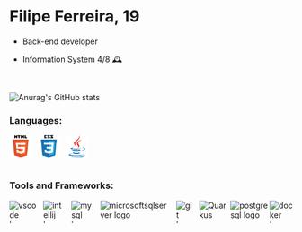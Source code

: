 # Filipe Ferreira, 19

- Back-end developer
- Information System 4/8 🕰️
          
  <br>
![Anurag's GitHub stats](https://github-readme-stats.vercel.app/api?username=filipeFerreira7&show_icons=true&theme=react)
 <br>
 
<h3> <b> Languages: </b> </h3>
     <div style="display: flex; gap: 10px;">
  <img src="https://raw.githubusercontent.com/devicons/devicon/master/icons/html5/html5-original-wordmark.svg" alt="html5" width="40" height="40"/>
  <img src="https://raw.githubusercontent.com/devicons/devicon/master/icons/css3/css3-original-wordmark.svg" alt="css3" width="40" height="40"/>
  <img src="https://raw.githubusercontent.com/devicons/devicon/master/icons/java/java-original.svg" alt="java" width="40" height="40"/>
</div>
<br>
<h3> <b> Tools and Frameworks: </b></h3>
<div align="left" style="display: flex; align-items: center;">
  <img src="https://cdn.jsdelivr.net/gh/devicons/devicon/icons/vscode/vscode-original.svg" height="40" alt="vscode logo" style="margin-right: 12px;" />
  <img src="https://cdn.jsdelivr.net/gh/devicons/devicon/icons/intellij/intellij-original.svg" height="40" alt="intellij logo" style="margin-right: 12px;" />
  <img src="https://cdn.jsdelivr.net/gh/devicons/devicon/icons/mysql/mysql-original.svg" height="40" alt="mysql logo" style="margin-right: 12px;" />
  <img src="https://cdn.jsdelivr.net/gh/devicons/devicon/icons/microsoftsqlserver/microsoftsqlserver-plain.svg" height="40" alt="microsoftsqlserver logo" style="margin-right: 12px;" />
  <img src="https://cdn.jsdelivr.net/gh/devicons/devicon/icons/git/git-original.svg" height="40" alt="git logo" style="margin-right: 12px;" />
  <img src="https://pt.quarkus.io/assets/images/brand/quarkus_icon_default.svg" height="40" alt="Quarkus" />
  <img src="https://cdn.jsdelivr.net/gh/devicons/devicon/icons/postgresql/postgresql-original.svg" height="40" alt="postgresql logo"  />
  <img src="https://cdn.jsdelivr.net/gh/devicons/devicon/icons/docker/docker-original.svg" height="40" alt="docker logo"  />
</div>

</div>


###

          
          
